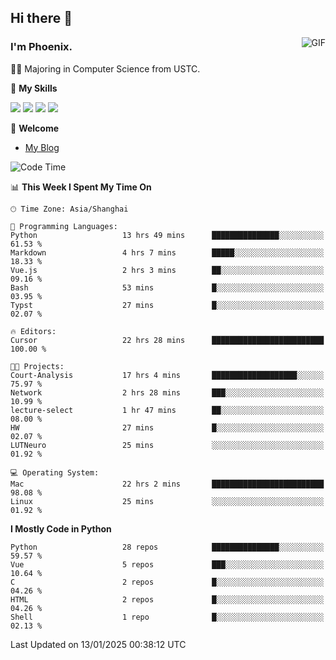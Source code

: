 ## Hi there 👋
<img align="right" alt="GIF" src="https://raw.githubusercontent.com/JoeyBling/JoeyBling/master/pic/pusheencode.gif" />

### I'm Phoenix.

👨‍🎓 Majoring in Computer Science from USTC.

🌟 **My Skills**

![](https://img.shields.io/badge/-Python-3e74a2?style=flat-square&logo=Python&logoColor=fff)
![](https://img.shields.io/badge/-C++-9f62a5?style=flat&logo=cplusplus&logoColor=white)
![](https://img.shields.io/badge/-Linux-185886?style=flat-square&logo=Linux&logoColor=fff)
![](https://img.shields.io/badge/-Rust-ff4136?style=flat-square&logo=Rust&logoColor=fff)

💬 **Welcome**

- [My Blog](https://ysy-phoenix.github.io/)

<!--START_SECTION:waka-->
![Code Time](http://img.shields.io/badge/Code%20Time-1%2C139%20hrs%2053%20mins-blue)

📊 **This Week I Spent My Time On** 

```text
🕑︎ Time Zone: Asia/Shanghai

💬 Programming Languages: 
Python                   13 hrs 49 mins      ███████████████░░░░░░░░░░   61.53 % 
Markdown                 4 hrs 7 mins        █████░░░░░░░░░░░░░░░░░░░░   18.33 % 
Vue.js                   2 hrs 3 mins        ██░░░░░░░░░░░░░░░░░░░░░░░   09.16 % 
Bash                     53 mins             █░░░░░░░░░░░░░░░░░░░░░░░░   03.95 % 
Typst                    27 mins             █░░░░░░░░░░░░░░░░░░░░░░░░   02.07 % 

🔥 Editors: 
Cursor                   22 hrs 28 mins      █████████████████████████   100.00 % 

🐱‍💻 Projects: 
Court-Analysis           17 hrs 4 mins       ███████████████████░░░░░░   75.97 % 
Network                  2 hrs 28 mins       ███░░░░░░░░░░░░░░░░░░░░░░   10.99 % 
lecture-select           1 hr 47 mins        ██░░░░░░░░░░░░░░░░░░░░░░░   08.00 % 
HW                       27 mins             █░░░░░░░░░░░░░░░░░░░░░░░░   02.07 % 
LUTNeuro                 25 mins             ░░░░░░░░░░░░░░░░░░░░░░░░░   01.92 % 

💻 Operating System: 
Mac                      22 hrs 2 mins       █████████████████████████   98.08 % 
Linux                    25 mins             ░░░░░░░░░░░░░░░░░░░░░░░░░   01.92 % 
```

**I Mostly Code in Python** 

```text
Python                   28 repos            ███████████████░░░░░░░░░░   59.57 % 
Vue                      5 repos             ███░░░░░░░░░░░░░░░░░░░░░░   10.64 % 
C                        2 repos             █░░░░░░░░░░░░░░░░░░░░░░░░   04.26 % 
HTML                     2 repos             █░░░░░░░░░░░░░░░░░░░░░░░░   04.26 % 
Shell                    1 repo              █░░░░░░░░░░░░░░░░░░░░░░░░   02.13 % 
```




 Last Updated on 13/01/2025 00:38:12 UTC
<!--END_SECTION:waka-->

<!--
**ysy-phoenix/ysy-phoenix** is a ✨ _special_ ✨ repository because its `README.md` (this file) appears on your GitHub profile.

Here are some ideas to get you started:

- 🔭 I’m currently working on ...
- 🌱 I’m currently learning ...
- 👯 I’m looking to collaborate on ...
- 🤔 I’m looking for help with ...
- 💬 Ask me about ...
- 📫 How to reach me: ...
- 😄 Pronouns: ...
- ⚡ Fun fact: ...
-->
